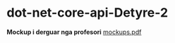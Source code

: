 # dot-net-core-api-Detyre-2
**Mockup i derguar nga profesori**
[mockups.pdf](https://github.com/Ruxhino-B/dot-net-core-api-Detyre-2/files/8140485/mockups.pdf)

